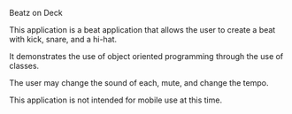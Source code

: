Beatz on Deck

This application is a beat application that allows the user to create a beat with kick, snare, and a hi-hat.

It demonstrates the use of object oriented programming through the use of classes.

The user may change the sound of each, mute, and change the tempo.

This application is not intended for mobile use at this time.
